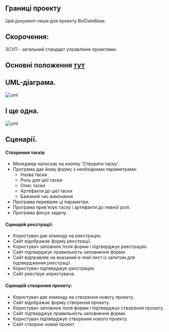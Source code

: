 ﻿## Границі проекту
Цей документ лише для проекту BolDateBase.
## Скорочення:
ЗСУП - загальний стандарт управління проектами.
## Основні положення [тут](Основні положення.md)
## UML-діаграма.
![uml](http://www.plantuml.com/plantuml/png/fLHDJnDX4BxtLqmuqKFv0SGGJF0ceI4r7fkLli3gTfVihXgCXrBvk1WnIY0n9X9-mL9QBTiF4d_1x3_ocNafcyN5YmTeEpFFV3pFpBiSnKuOlsvxbUYLw-yueTEcQDjf1MzTVuis7IyobKN-obCUuQ_74nxoDN72VHvdfpnP92UYnwsswoFiEmyGC83l9m-o3l5Drk4f36dMpJveQ7qLSHT0Zeb7-EXBe7eQJ-7vnbD0XjcU050koOxK-Imo8TndC7I0ED40v9OGszFlSquV0A-RBJUAJMXQpTiydu59f7xM1JQrG_YEjnl5y9uZxo_DVecucN_5l35UiAFu2nv8bRntW_mpnm5FaFXeHjMDTlIHnq9EdW-OZUtcyz1LeDQyr7uqeeow9-qTBzWrfY93KArMMw9vJD83HkT6ptRghbOyhXO2VqYpo7U5iO-vJo9Uji_3OjHvJYuI7Q8Xf2at4n1_KNllDprwNwj1ytAxNHlzJxRy2KRkSs9LHN_7X64Imk-XsaSOmDhBnCP8lMffgPoxsHSrO-UAXjaI5Asvz4MxobvYp7KLsaSo2rhCPofgMnLjv-kUupVhOV3IRCJLIdtL4bAq-a5iw4KGnq6RWitxNluYAy0JOOA7iWGe19Bsx9tTNkzK2JjLNk5AXRCAmI2NfHkzpuas1WS1DX8H3f7me8WnVekaeRjUvNPvOiyIg4_vm5Q_LDmFSM1dcskihQoH1_cYEJsHolzbfOK5v6ZWOodV06YYV5o1Ywwoad92GX3fWUYx02Bjdf-LgnKQF9McsGYQwyRnt7UcHBloc78b_n6BTZkvidS706FXnK3VOn5ye3AhN4eP3DUvMCluXiV-3m00)
## І ще одна.
![uml](http://www.plantuml.com/plantuml/png/hLGzJW9X4Ett5DC91HUWC1JUG19gejkXYIvOmoBQ47yIWeK5wWa0tR3yx7g5DpVoVRC6Ga83Im8VV9CtxysRcTrAqApVDbjN3Q-04L9yypj5gct4M24LpFZ162kB9nPTyF-gAANIgHJmmSkCy1IJTGhnluWrH6mNVT0XayOaM29o9DeJQdGOdXGzl30qnbA7BWCBEH9lVevT7ZDKei_I2dovgFEmvlmmJWkqCq1iCdFY8ctB_XJxmV-BV7VJoym83niXROJQnTHyzXcr0GjHYOQkEBqdoPomxe6gd-InVT4d9vEbR2454-hDh1aTSTmdEi12GqQdULNNS29IadQ9ZioSJLRVdC0NeaqZCdnHwe5K_Q3fvM-SrMHS-TknuThBv3fjz_RbtutorfGIUqpnYa7PzV7Clpk_QNZPpx7secnZwp5jg8-cE1UChEn-vZyhmogerhngxO3TgFZNbtpt_G40)
## Сценарії.
#### Створення тасків
- Менеджер натискає на кнопку 'Створити таску'.
- Програма дає йому форму з необхідними параметрами:
	- Назва таски
	- Роль для цієї таски
	- Опис таски
	- Артефакти до цієї таски
	- Бажаний час виконання
- Програма перевіряє ці параметри.
- Програма прив'язує таску і артефакти до певної ролі.
- Програма фіксує задачу.

#### Сценарій реєстрації:
- Користувач дає команду на реєстрацію.
- Сайт відображає форму реєстрації.
- Користувач заповнює поля форми і підтверджує реєстрацію.
- Сайт підтверджує правильність заповнення форми.
- Сайт відправляє на вказаний e-mail лист із запитом для підтвердження реєстрації.
- Користувач підтверджує реєстрацію.
- Сайт реєструє користувача.

#### Сценарій створення проекту:
- Користувач дає команду на створення новогу проекту.
- Сайт відображає форму створення проекту.
- Користувач заповнює поля форми і підтверджує створення проекту.
- Сайт підтверджує правильність заповнення форми.
- Користувач підтверджує створення нового проекту.
- Сайт створює новий проект.

